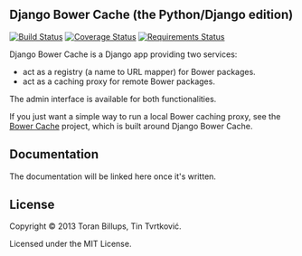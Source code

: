 ## Django Bower Cache (the Python/Django edition)

[![Build Status](https://travis-ci.org/Tinche/django-bower-cache.png)](https://travis-ci.org/Tinche/django-bower-cache)
[![Coverage Status](https://coveralls.io/repos/Tinche/django-bower-cache/badge.png?branch=master)](https://coveralls.io/r/Tinche/django-bower-cache?branch=master)
[![Requirements Status](https://requires.io/github/Tinche/django-bower-cache/requirements.png?branch=master)](https://requires.io/github/Tinche/django-bower-cache/requirements/?branch=master)

Django Bower Cache is a Django app providing two services:

* act as a registry (a name to URL mapper) for Bower packages.
* act as a caching proxy for remote Bower packages.

The admin interface is available for both functionalities.

If you just want a simple way to run a local Bower caching proxy, see the
[Bower Cache](https://github.com/Tinche/bower-cache) project, which is built around Django Bower
Cache.

## Documentation

The documentation will be linked here once it's written.

## License

Copyright © 2013 Toran Billups, Tin Tvrtković.

Licensed under the MIT License.
